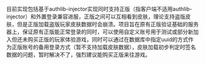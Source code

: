 目前实现包括基于authlib-injector实现同时支持正版（指客户端不适用authlib-injector）和外置登录兼容进服，正版之间可以互相看到皮肤，理论支持盗版皮肤，但是正版加载盗版玩家皮肤数据时会崩溃。项目旨在原有正版验证基础的服务器上，保证原有正版能正常登录的同时，可以使用自定义账号用于测试或部分新加入但还未购买正版的玩家体验游戏，同时可以通过在数据库中指定uuid的方式作为正版账号的备用登录方式（暂不支持加载皮肤数据），皮肤加载初步判定时签名数据的问题，暂时解决不了，强烈建议能购买正版来往游戏。